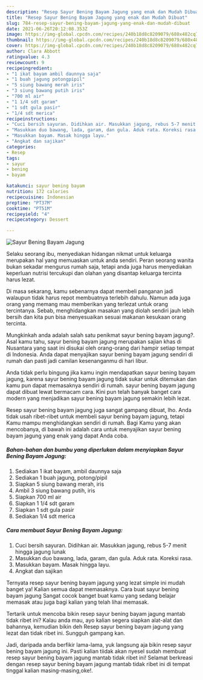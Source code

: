 ```yaml
---
description: "Resep Sayur Bening Bayam Jagung yang enak dan Mudah Dibuat"
title: "Resep Sayur Bening Bayam Jagung yang enak dan Mudah Dibuat"
slug: 784-resep-sayur-bening-bayam-jagung-yang-enak-dan-mudah-dibuat
date: 2021-06-26T20:12:08.353Z
image: https://img-global.cpcdn.com/recipes/240b18d8c8209079/680x482cq70/sayur-bening-bayam-jagung-foto-resep-utama.jpg
thumbnail: https://img-global.cpcdn.com/recipes/240b18d8c8209079/680x482cq70/sayur-bening-bayam-jagung-foto-resep-utama.jpg
cover: https://img-global.cpcdn.com/recipes/240b18d8c8209079/680x482cq70/sayur-bening-bayam-jagung-foto-resep-utama.jpg
author: Clara Abbott
ratingvalue: 4.3
reviewcount: 9
recipeingredient:
- "1 ikat bayam ambil daunnya saja"
- "1 buah jagung potongpipil"
- "5 siung bawang merah iris"
- "3 siung bawang putih iris"
- "700 ml air"
- "1 1/4 sdt garam"
- "1 sdt gula pasir"
- "1/4 sdt merica"
recipeinstructions:
- "Cuci bersih sayuran. Didihkan air. Masukkan jagung, rebus 5-7 menit hingga jagung lunak"
- "Masukkan duo bawang, lada, garam, dan gula. Aduk rata. Koreksi rasa."
- "Masukkan bayam. Masak hingga layu."
- "Angkat dan sajikan"
categories:
- Resep
tags:
- sayur
- bening
- bayam

katakunci: sayur bening bayam 
nutrition: 172 calories
recipecuisine: Indonesian
preptime: "PT37M"
cooktime: "PT51M"
recipeyield: "4"
recipecategory: Dessert

---
```



![Sayur Bening Bayam Jagung](https://img-global.cpcdn.com/recipes/240b18d8c8209079/680x482cq70/sayur-bening-bayam-jagung-foto-resep-utama.jpg)

Selaku seorang ibu, menyediakan hidangan nikmat untuk keluarga merupakan hal yang memuaskan untuk anda sendiri. Peran seorang  wanita bukan sekadar mengurus rumah saja, tetapi anda juga harus menyediakan keperluan nutrisi tercukupi dan olahan yang disantap keluarga tercinta harus lezat.

Di masa  sekarang, kamu sebenarnya dapat membeli panganan jadi walaupun tidak harus repot membuatnya terlebih dahulu. Namun ada juga orang yang memang mau memberikan yang terlezat untuk orang tercintanya. Sebab, menghidangkan masakan yang diolah sendiri jauh lebih bersih dan kita pun bisa menyesuaikan sesuai makanan kesukaan orang tercinta. 



Mungkinkah anda adalah salah satu penikmat sayur bening bayam jagung?. Asal kamu tahu, sayur bening bayam jagung merupakan sajian khas di Nusantara yang saat ini disukai oleh orang-orang dari hampir setiap tempat di Indonesia. Anda dapat menyajikan sayur bening bayam jagung sendiri di rumah dan pasti jadi camilan kesenanganmu di hari libur.

Anda tidak perlu bingung jika kamu ingin mendapatkan sayur bening bayam jagung, karena sayur bening bayam jagung tidak sukar untuk ditemukan dan kamu pun dapat memasaknya sendiri di rumah. sayur bening bayam jagung dapat dibuat lewat bermacam cara. Kini pun telah banyak banget cara modern yang menjadikan sayur bening bayam jagung semakin lebih lezat.

Resep sayur bening bayam jagung juga sangat gampang dibuat, lho. Anda tidak usah ribet-ribet untuk membeli sayur bening bayam jagung, tetapi Kamu mampu menghidangkan sendiri di rumah. Bagi Kamu yang akan mencobanya, di bawah ini adalah cara untuk menyajikan sayur bening bayam jagung yang enak yang dapat Anda coba.

<!--inarticleads1-->

##### Bahan-bahan dan bumbu yang diperlukan dalam menyiapkan Sayur Bening Bayam Jagung:

1. Sediakan 1 ikat bayam, ambil daunnya saja
1. Sediakan 1 buah jagung, potong/pipil
1. Siapkan 5 siung bawang merah, iris
1. Ambil 3 siung bawang putih, iris
1. Siapkan 700 ml air
1. Siapkan 1 1/4 sdt garam
1. Siapkan 1 sdt gula pasir
1. Sediakan 1/4 sdt merica




<!--inarticleads2-->

##### Cara membuat Sayur Bening Bayam Jagung:

1. Cuci bersih sayuran. Didihkan air. Masukkan jagung, rebus 5-7 menit hingga jagung lunak
1. Masukkan duo bawang, lada, garam, dan gula. Aduk rata. Koreksi rasa.
1. Masukkan bayam. Masak hingga layu.
1. Angkat dan sajikan




Ternyata resep sayur bening bayam jagung yang lezat simple ini mudah banget ya! Kalian semua dapat memasaknya. Cara buat sayur bening bayam jagung Sangat cocok banget buat kamu yang sedang belajar memasak atau juga bagi kalian yang telah lihai memasak.

Tertarik untuk mencoba bikin resep sayur bening bayam jagung mantab tidak ribet ini? Kalau anda mau, ayo kalian segera siapkan alat-alat dan bahannya, kemudian bikin deh Resep sayur bening bayam jagung yang lezat dan tidak ribet ini. Sungguh gampang kan. 

Jadi, daripada anda berfikir lama-lama, yuk langsung aja bikin resep sayur bening bayam jagung ini. Pasti kalian tiidak akan nyesel sudah membuat resep sayur bening bayam jagung mantab tidak ribet ini! Selamat berkreasi dengan resep sayur bening bayam jagung mantab tidak ribet ini di tempat tinggal kalian masing-masing,oke!.

